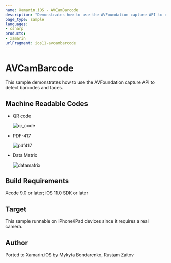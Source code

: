 ```yaml
---
name: Xamarin.iOS - AVCamBarcode
description: "Demonstrates how to use the AVFoundation capture API to detect barcodes and faces. Machine Readable Codes QR code PDF-417 Data Matrix... #ios11"
page_type: sample
languages:
- csharp
products:
- xamarin
urlFragment: ios11-avcambarcode
---
```

# AVCamBarcode

This sample demonstrates how to use the AVFoundation capture API to detect barcodes and faces.

## Machine Readable Codes

* QR code 

    ![qr_code](https://github.com/xamarin/ios-samples/raw/master/ios11/AVCamBarcode/Resources/code1.png)
* PDF-417 

    ![pdf417](https://github.com/xamarin/ios-samples/raw/master/ios11/AVCamBarcode/Resources/code2.gif)
* Data Matrix 

    ![datamatrix](https://github.com/xamarin/ios-samples/raw/master/ios11/AVCamBarcode/Resources/code3.png)

## Build Requirements

Xcode 9.0 or later; iOS 11.0 SDK or later

## Target

This sample runnable on iPhone/iPad devices since it requires a real camera.

## Author

Ported to Xamarin.iOS by Mykyta Bondarenko, Rustam Zaitov